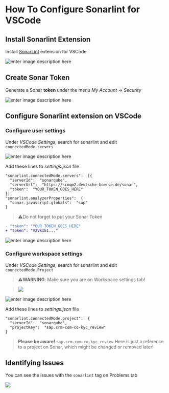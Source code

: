 # How To Configure Sonarlint for VSCode
## Install Sonarlint Extension
Install [SonarLint](https://www.sonarlint.org/vscode/) extension for VSCode

![enter image description here](https://user-images.githubusercontent.com/40820154/64608741-9f8ab400-d3cb-11e9-8739-5a1ce2c743bd.png)

## Create Sonar Token
Generate a Sonar __token__ under the menu *My Account* → *Security*

![enter image description here](https://user-images.githubusercontent.com/40820154/64609174-99490780-d3cc-11e9-924f-79a8d6b031de.png)

## Configure Sonarlint extension on VSCode
### Configure user settings
Under *VSCode Settings*, search for sonarlint and edit ```connectedMode.servers```

![enter image description here](https://user-images.githubusercontent.com/40820154/64609726-db267d80-d3cd-11e9-84db-cc6b92212501.png)

Add these lines to *settings.json* file

```
"sonarlint.connectedMode.servers":  [{
  "serverId":  "sonarqube",
  "serverUrl":  "https://scmqm2.deutsche-boerse.de/sonar",
  "token":  "YOUR_TOKEN_GOES_HERE"
}],
"sonarlint.analyzerProperties":  {
  "sonar.javascript.globals":  "sap"
}
```
>⚠️Do not forget to put your Sonar Token
```diff
- "token": "YOUR_TOKEN_GOES_HERE"
+ "token": "V2VkIE1..."
```

![enter image description here](https://user-images.githubusercontent.com/40820154/64610034-9f3fe800-d3ce-11e9-8176-d4f8750ce278.png)

### Configure workspace settings
Under *VSCode Settings*, search for sonarlint and edit ```connectedMode.Project```

> ⚠️**WARNING**: Make sure you are on Workspace settings tab!

> ![](https://user-images.githubusercontent.com/40820154/64610523-b29f8300-d3cf-11e9-820a-d5c72822bc9b.png)

![enter image description here](https://user-images.githubusercontent.com/40820154/64610174-f776ea00-d3ce-11e9-9bda-b8f88b71f20f.png)

Add these lines to *settings.json* file
```
"sonarlint.connectedMode.project":  {
  "serverId":  "sonarqube",
  "projectKey":  "sap.crm-com-co-kyc_review"
}
```
> __Please be aware!__ ```sap.crm-com-co-kyc_review``` Here is just a reference to a project on Sonar, which might be changed or removed later!

## Identifying Issues
You can see the issues with the ```sonarlint``` tag on Problems tab

![](https://user-images.githubusercontent.com/40820154/64610758-3b1e2380-d3d0-11e9-9c69-46421ad91fe9.png)
